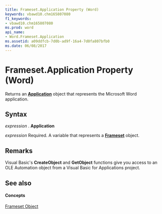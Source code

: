 ```yaml
---
title: Frameset.Application Property (Word)
keywords: vbawd10.chm165807080
f1_keywords:
- vbawd10.chm165807080
ms.prod: word
api_name:
- Word.Frameset.Application
ms.assetid: a09ddfcb-7d0b-ad9f-16a4-7d0fa807bfb0
ms.date: 06/08/2017
---
```



# Frameset.Application Property (Word)

Returns an  **[Application](Word.Application.md)** object that represents the Microsoft Word application.


## Syntax

 _expression_ . **Application**

 _expression_ Required. A variable that represents a **[Frameset](Word.Frameset.md)** object.


## Remarks

Visual Basic's  **CreateObject** and **GetObject** functions give you access to an OLE Automation object from a Visual Basic for Applications project.


## See also


#### Concepts


[Frameset Object](Word.Frameset.md)

